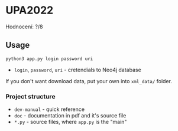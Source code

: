 # UPA2022

Hodnocení: ?/8

## Usage
`python3 app.py login password uri`

* `login`, `password`, `uri` - cretendials to Neo4j database

If you don't want download data, put your own into `xml_data/` folder.

### Project structure
* `dev-manual` - quick reference
* `doc` - documentation in pdf and it's source file
* `*.py` - source files, where `app.py` is the "main"
